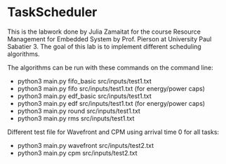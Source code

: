 # TaskScheduler

This is the labwork done by Julia Zamaitat for the course Resource 
Management for Embedded System by Prof. Pierson at University Paul Sabatier 3.
The goal of this lab is to implement different scheduling algorithms.

The algorithms can be run with these commands on the command line:
  - python3 main.py fifo_basic src/inputs/test1.txt
  - python3 main.py fifo src/inputs/test1.txt  (for energy/power caps)
  - python3 main.py edf_basic src/inputs/test1.txt
  - python3 main.py edf src/inputs/test1.txt (for energy/power caps)
  - python3 main.py round src/inputs/test1.txt
  - python3 main.py rms src/inputs/test1.txt

Different test file for Wavefront and CPM using arrival time 0 for all tasks:
  - python3 main.py wavefront src/inputs/test2.txt
  - python3 main.py cpm src/inputs/test2.txt

